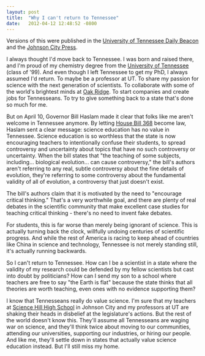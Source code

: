 ```yaml
---
layout: post
title:  "Why I can't return to Tennessee"
date:   2012-04-12 12:48:52 -0800
---
```


Versions of this were published in the [University of Tennessee Daily Beacon](http://utdailybeacon.com/opinion/letters/2012/apr/16/hb-368-harms-tennessees-schools/) and the [Johnson City Press](http://www.johnsoncitypress.com/Opinion/article.php?id=99725).

I always thought I'd move back to Tennessee. I was born and raised there, and I'm proud of my chemistry degree from the [University of Tennessee](http://www.utk.edu/) (class of '99). And even though I left Tennessee to get my PhD, I always assumed I'd return. To maybe be a professor at UT. To share my passion for science with the next generation of scientists. To collaborate with some of the world's brightest minds at [Oak Ridge](http://www.utk.edu/). To start companies and create jobs for Tennesseans. To try to give something back to a state that's done so much for me.

<!--more-->

But on April 10, Governor Bill Haslam made it clear that folks like me aren't welcome in Tennessee anymore. By letting [House Bill 368](http://www.capitol.tn.gov/Bills/107/Bill/HB0368.pdf) become law, Haslam sent a clear message: science education has no value in Tennessee. Science education is so worthless that the state is now encouraging teachers to intentionally confuse their students, to spread controversy and uncertainty about topics that have no such controversy or uncertainty. When the bill states that "the teaching of some subjects, including... biological evolution... can cause controversy," the bill's authors aren't referring to any real, subtle controversy about the fine details of evolution, they're referring to some controversy about the fundamental validity of all of evolution, a controversy that just doesn't exist.

The bill's authors claim that it is motivated by the need to "encourage critical thinking." That's a very worthwhile goal, and there are plenty of real debates in the scientific community that make excellent case studies for teaching critical thinking - there's no need to invent fake debates.

For students, this is far worse than merely being ignorant of science. This is actually turning back the clock, willfully undoing centuries of scientific progress. And while the rest of America is racing to keep ahead of countries like China in science and technology, Tennessee is not merely standing still, it's actually running backwards.

So I can't return to Tennessee. How can I be a scientist in a state where the validity of my research could be defended by my fellow scientists but cast into doubt by politicians? How can I send my son to a school where teachers are free to say "the Earth is flat" because the state thinks that all theories are worth teaching, even ones with no evidence supporting them?

I know that Tennesseans really do value science. I'm sure that my teachers at [Science Hill High School](http://ww2.jcschools.org/SHHS/) in Johnson City and my professors at UT are shaking their heads in disbelief at the legislature's actions. But the rest of the world doesn't know this. They'll assume all Tennesseans are waging war on science, and they'll think twice about moving to our communities, attending our universities, supporting our industries, or hiring our people. And like me, they'll settle down in states that actually value science education instead. But I'll still miss my home.
